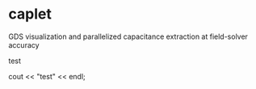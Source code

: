 caplet
======

GDS visualization and parallelized capacitance extraction at field-solver accuracy

test

  cout << "test" << endl;
  

